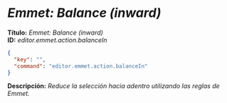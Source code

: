 <!-- Autor: Daniel Benjamin Perez Morales -->
<!-- GitHub: https://github.com/DanielPerezMoralesDev13 -->
<!-- Correo electrónico: danielperezdev@proton.me -->

# ***Emmet: Balance (inward)***

**Título:** *Emmet: Balance (inward)*  
**ID:** *editor.emmet.action.balanceIn*

```json
{
  "key": "",
  "command": "editor.emmet.action.balanceIn"
}
```

**Descripción:** *Reduce la selección hacia adentro utilizando las reglas de Emmet.*
